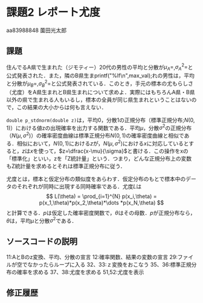 # 課題2 レポート尤度

aa83988848 薗田光太郎

## 課題

住んでるA県で生まれた（ジモティー）20代の男性の平均と分散が$\mu_{A}=$,$\sigma^2_{A}=$と公式発表された．また，隣のB県生まprintf("%lf\n",max_val);れの男性は，平均と分散が$\mu_{B}=$,$\sigma^2_{B}=$と公式発表されている．このとき，手元の標本の尤もらしさ（尤度）をA県生まれとB県生まれについて求めよ．実際にはもちろんA県・B県以外の県で生まれる人もいるし，標本の全員が同じ県生まれということはないので，この結果の大小からは何も言えない．
   
`double p_stdnorm(double z)`は，平均0，分散1の正規分布（標準正規分布;$N(0,1)$）における値zの出現確率を出力する関数である．平均$\mu$，分散$\sigma^2$の正規分布（$N(\mu,\sigma^2)$）の確率密度曲線は標準正規分布$N(0,1)$の確率密度曲線と相似である．相似において，$N(0,1)$における$z$が，$N(\mu,\sigma^2)$における$x$に対応しているとすると，$z$は$x$を使って，$z=\dfrac{x-\mu}{\sigma}$と書ける．この操作をxの「標準化」といい，zを「Z統計量」という．つまり，どんな正規分布上の変数もZ統計量を求めるとそれは標準正規分布に従う．

尤度とは，標本と仮定分布の類似度をあらわす．仮定分布のもとで標本中のデータのそれぞれが同時に出現する同時確率である．尤度$L$は
$$
L(\theta) = \prod_{i=1}^{N} p(x_i,\theta) = p(x_1,\theta)*p(x_2,\theta)*\dots *p(x_N,\theta)
$$
と計算できる．$p$は仮定した確率密度関数で，$\theta$はその母数．$p$が正規分布なら，$\theta$は，平均$\mu$と分散$\sigma^2$である．

## ソースコードの説明
11:AとBのz変換、平均、分散の宣言
12:確率関数、結果の変数の宣言
29:ファイルが空でなかったらループに入る
32、33:ｚ変換をおこなう
35、36:標準正規分布の確率を求める
37、38:尤度を求める
51,52:尤度を表示
## 修正履歴

